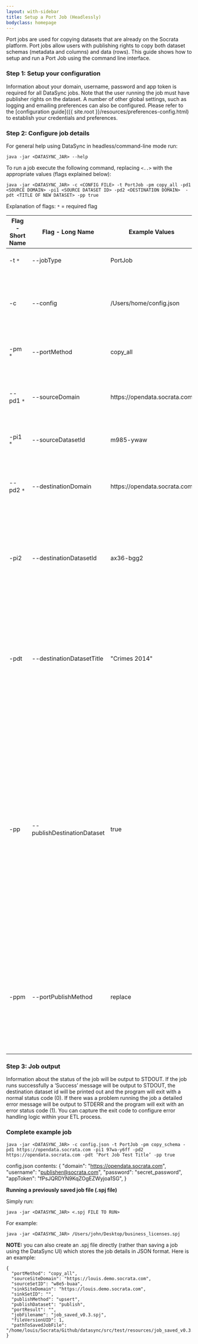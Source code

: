 ```yaml
---
layout: with-sidebar
title: Setup a Port Job (Headlessly)
bodyclass: homepage
---
```


Port jobs are used for copying datasets that are already on the Socrata platform. Port jobs allow users with publishing rights to copy both dataset schemas (metadata and columns) and data (rows).  This guide shows how to setup and run a Port Job using the command line interface.

### Step 1: Setup your configuration
Information about your domain, username, password and app token is required for all DataSync jobs.  Note that the user running the job must have publisher rights on the dataset. A number of other global settings, such as logging and emailing preferences can also be configured.  Please refer to the [configuration guide]({{ site.root }}/resources/preferences-config.html) to establish your credentials and preferences.

### Step 2: Configure job details
For general help using DataSync in headless/command-line mode run:

    java -jar <DATASYNC_JAR> --help


To run a job execute the following command, replacing `<..>` with the appropriate values (flags explained below):

    java -jar <DATASYNC_JAR> -c <CONFIG FILE> -t PortJob -pm copy_all -pd1 <SOURCE DOMAIN> -pi1 <SOURCE DATASET ID> -pd2 <DESTINATION DOMAIN>  -pdt <TITLE OF NEW DATASET> -pp true


Explanation of flags:
`*` = required flag

<table>
  <thead>
    <tr>
      <th>Flag - Short Name</th>
      <th>Flag - Long Name</th>
      <th>Example Values</th>
      <th>Description</th>
    </tr>
  </thead>
  <tbody>
    <tr>
      <td style='text-align: left;'>-t <code>*</code></td>
      <td style='text-align: left;'>--jobType</td>
      <td style='text-align: left;'>PortJob</td>
      <td style='text-align: left;'>Specifies the type of job to run.</td>
    </tr>
    <tr>
      <td style='text-align: left;'>-c</td>
      <td style='text-align: left;'>--config</td>
      <td style='text-align: left;'>/Users/home/config.json</td>
      <td style='text-align: left;'>Points to the config.json file you created in Step 1, if you chose to do so.</td>
    </tr>
    <tr>
      <td style='text-align: left;'>-pm <code>*</code></td>
      <td style='text-align: left;'>--portMethod</td>
      <td style='text-align: left;'>copy_all</td>
      <td style='text-align: left;'>One of <code>copy_all</code>, <code>copy_schema</code> or <code>copy_data</code></td>
    </tr>
    <tr>
      <td style='text-align: left;'>--pd1 <code>*</code></td>
      <td style='text-align: left;'>--sourceDomain</td>
      <td style='text-align: left;'>https://opendata.socrata.com</td>
      <td style='text-align: left;'>The scheme and domain to which the source dataset belongs.</td>
    </tr>
    <tr>
      <td style='text-align: left;'>-pi1 <code>*</code></td>
      <td style='text-align: left;'>--sourceDatasetId</td>
      <td style='text-align: left;'>m985-ywaw</td>
      <td style='text-align: left;'>The <a href='http://socrata.github.io/datasync/resources/fac-common-problems.html#what-is-the-id-of-my-dataset'>dataset identifier</a> of the source dataset.</td>
    </tr>
    <tr>
      <td style='text-align: left;'>--pd2 <code>*</code></td>
      <td style='text-align: left;'>--destinationDomain</td>
      <td style='text-align: left;'>https://opendata.socrata.com</td>
      <td style='text-align: left;'>The scheme and domain where the destination dataset should be copied.</td>
    </tr>
    <tr>
      <td style='text-align: left;'>-pi2</td>
      <td style='text-align: left;'>--destinationDatasetId</td>
      <td style='text-align: left;'>ax36-bgg2</td>
      <td style='text-align: left;'>The <a href='http://socrata.github.io/datasync/resources/fac-common-problems.html#what-is-the-id-of-my-dataset'>dataset identifier</a> of the destination dataset.; only relevant if choosing <code>copy_data</code> for the --portMethod</td>
    </tr>
    <tr>
      <td style='text-align: left;'>-pdt</td>
      <td style='text-align: left;'>--destinationDatasetTitle</td>
      <td style='text-align: left;'>"Crimes 2014"</td>
      <td style='text-align: left;'>The title to give the destination dataset; only relevant if the destination set is being created by either choosing <code>copy_all</code> or <code>copy_schema</code> for the --portMethod</td>
    </tr>
    <tr>
      <td style='text-align: left;'>-pp</td>
      <td style='text-align: left;'>--publishDestinationDataset</td>
      <td style='text-align: left;'>true</td>
      <td style='text-align: left;'>Set this to <code>true</code> to have the destination dataset published before the Port Job completes; only relevant if the destination set is being created by either choosing <code>copy_all</code> or <code>copy_schema</code> for the portMethod. If <code>false</code>, the destination dataset will be left as a working copy (<code>false</code> is the default value)</td>
    </tr>
    <tr>
      <td style='text-align: left;'>-ppm</td>
      <td style='text-align: left;'>--portPublishMethod</td>
      <td style='text-align: left;'>replace</td>
      <td style='text-align: left;'>Specifies the publish method to use (<code>replace</code> or <code>upsert</code>). For details on the publishing methods refer to Step 5 of the <a href='http://socrata.github.io/datasync/guides/setup-port-job.html'>Setup a Port Job (GUI)</a></td>
    </tr>
  </tbody>
</table>


### Step 3: Job output

Information about the status of the job will be output to STDOUT. If the job runs successfully a ‘Success’ message will be output to STDOUT, the destination dataset id will be printed out and the program will exit with a normal status code (0). If there was a problem running the job a detailed error message will be output to STDERR and the program will exit with an error status code (1). You can capture the exit code to configure error handling logic within your ETL process.

### Complete example job

    java -jar <DATASYNC_JAR> -c config.json -t PortJob -pm copy_schema -pd1 https://opendata.socrata.com -pi1 97wa-y6ff -pd2 https://opendata.socrata.com -pdt ‘Port Job Test Title’ -pp true


config.json contents:
    {
        "domain": "https://opendata.socrata.com",
        "username": "publisher@socrata.com",
        "password": "secret_password",
        "appToken": "fPsJQRDYN9KqZOgEZWyjoa1SG",
    }


**Running a previously saved job file (.spj file)**

Simply run:

    java -jar <DATASYNC_JAR> <.spj FILE TO RUN>

For example:

    java -jar <DATASYNC_JAR> /Users/john/Desktop/business_licenses.spj


**NOTE:** you can also create an .spj file directly (rather than saving a job using the DataSync UI) which stores the job details in JSON format. Here is an example:

    {
      "portMethod": "copy_all",
      "sourceSiteDomain": "https://louis.demo.socrata.com",
      "sourceSetID": "w8e5-buaa",
      "sinkSiteDomain": "https://louis.demo.socrata.com",
      "sinkSetID": "",
      "publishMethod": "upsert",
      "publishDataset": "publish",
      "portResult": "",
      "jobFilename": "job_saved_v0.3.spj",
      "fileVersionUID": 1,
      "pathToSavedJobFile": "/home/louis/Socrata/Github/datasync/src/test/resources/job_saved_v0.3.spj"
    }

